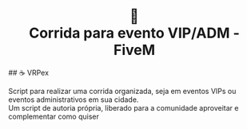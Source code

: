 <h1 align="center">
📄<br>Corrida para evento VIP/ADM - FiveM
</h1>
## ☕ VRPex

Script para realizar uma corrida organizada, seja em eventos VIPs ou eventos administrativos em sua cidade.<br>
Um script de autoria própria, liberado para a comunidade aproveitar e complementar como quiser<br>
